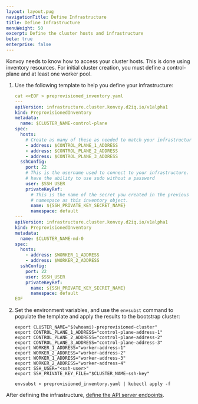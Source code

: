 ```yaml
---
layout: layout.pug
navigationTitle: Define Infrastructure
title: Define Infrastructure
menuWeight: 50
excerpt: Define the cluster hosts and infrastructure
beta: true
enterprise: false
---
```


Konvoy needs to know how to access your cluster hosts. This is done using inventory resources. For initial cluster creation, you must define a control-plane and at least one worker pool.

1.  Use the following template to help you define your infrastructure:

    ```yaml
    cat <<EOF > preprovisioned_inventory.yaml
    ---
    apiVersion: infrastructure.cluster.konvoy.d2iq.io/v1alpha1
    kind: PreprovisionedInventory
    metadata:
      name: $CLUSTER_NAME-control-plane
    spec:
      hosts:
        # Create as many of these as needed to match your infrastructure
        - address: $CONTROL_PLANE_1_ADDRESS
        - address: $CONTROL_PLANE_2_ADDRESS
        - address: $CONTROL_PLANE_3_ADDRESS
      sshConfig:
        port: 22
        # This is the username used to connect to your infrastructure. This user must be root or
        # have the ability to use sudo without a password
        user: $SSH_USER
        privateKeyRef:
          # This is the name of the secret you created in the previous step. It must exist in the same
          # namespace as this inventory object.
          name: ${SSH_PRIVATE_KEY_SECRET_NAME}
          namespace: default
    ---
    apiVersion: infrastructure.cluster.konvoy.d2iq.io/v1alpha1
    kind: PreprovisionedInventory
    metadata:
      name: $CLUSTER_NAME-md-0
    spec:
      hosts:
        - address: $WORKER_1_ADDRESS
        - address: $WORKER_2_ADDRESS
      sshConfig:
        port: 22
        user: $SSH_USER
        privateKeyRef:
          name: ${SSH_PRIVATE_KEY_SECRET_NAME}
          namespace: default
    EOF
    ```

1.  Set the environment variables, and use the `envsubst` command to populate the template and apply the results to the bootstrap cluster:

    ```shell
    export CLUSTER_NAME="$(whoami)-preprovisioned-cluster"
    export CONTROL_PLANE_1_ADDRESS="control-plane-address-1"
    export CONTROL_PLANE_2_ADDRESS="control-plane-address-2"
    export CONTROL_PLANE_3_ADDRESS="control-plane-address-3"
    export WORKER_1_ADDRESS="worker-address-1"
    export WORKER_2_ADDRESS="worker-address-2"
    export WORKER_1_ADDRESS="worker-address-3"
    export WORKER_2_ADDRESS="worker-address-4"
    export SSH_USER="<ssh-user>"
    export SSH_PRIVATE_KEY_FILE="$CLUSTER_NAME-ssh-key"

    envsubst < preprovisioned_inventory.yaml | kubectl apply -f
    ```

After defining the infrastructure, [define the API server endpoints](../define-apiserver-endpoints).
